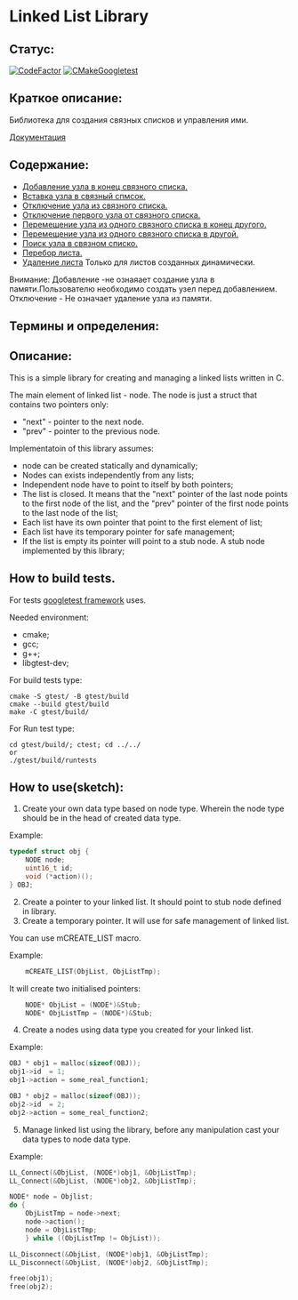 Linked List Library
============
## Статус:
[![CodeFactor](https://www.codefactor.io/repository/github/owlsurf/libll/badge)](https://www.codefactor.io/repository/github/owlsurf/libll)
[![CMakeGoogletest](https://github.com/OwlSurf/LibLL/actions/workflows/cmake.yml/badge.svg)](https://github.com/OwlSurf/LibLL/actions/workflows/cmake.yml)
## Краткое описание:

Библиотека для создания связных списков и управления ими.

[Документация](https://owlsurf.github.io/LibLL/)

## Содержание:
* [Добавление узла в конец связного списка.](https://owlsurf.github.io/LibLL/LibLL_8c.html#a8274f49f06aa1cf53309da647eb4b06f)
* [Вставка узла в связный спмсок.](https://owlsurf.github.io/LibLL/LibLL_8c.html#a0d58c85ad363abb9b05062ab5e48c1cf)
* [Отключение узла из связного списка.](https://owlsurf.github.io/LibLL/LibLL_8c.html#a4dace3d699f8e0e8eccc721ef5b64c21)
* [Отключение первого узла от связного списка.](https://owlsurf.github.io/LibLL/LibLL_8c.html#a6a39a1c6328eb13c0c6166fb13d1e43c)
* [Перемещение узла из одного связного списка в конец другого.](https://owlsurf.github.io/LibLL/LibLL_8c.html#a87970dc9c75edeeab8ac03eb63452baf)
* [Перемещение узла из одного связного списка в другой.](https://owlsurf.github.io/LibLL/LibLL_8c.html#a84a82de5aa962aa5de7c2239dff19a16)
* [Поиск узла в связном списко.](https://owlsurf.github.io/LibLL/LibLL_8c.html#ab9dbdec177ff191a766d28a90e2d9ba4)
* [Перебор листа.](https://owlsurf.github.io/LibLL/LibLL_8c.html#a22eddbec2ce1ca0eac1d7385558044e6)
* [Удаление листа](https://owlsurf.github.io/LibLL/LibLL_8c.html#a2659814c359a3f001fdc7701e5515bbb) Только для листов созданных динамически.

Внимание: 
Добавление -не ознаяает создание узла в памяти.Пользователю необходимо создать узел перед добавлением.
Отключение  - Не означает удаление узла из памяти.

## Термины и определения:

## Описание:
This is a simple library for creating and managing a linked lists written in C.

The main element of linked list - node. The node is just a struct that contains two pointers only:

- "next" - pointer to the next node.
- "prev" - pointer to the previous node.

Implementatoin of this library assumes:
- node can be created statically and dynamically;
- Nodes can exists independently from any lists; 
- Independent node have to point to itself by both pointers;
- The list is closed. It means that the "next" pointer of the last node points to the first node of the list,  and the "prev" pointer of the first node points to the last node of the list;
- Each list have its own pointer that point to the first element of list;
- Each list have its temporary pointer for safe management;
- If the list is empty its pointer will point to a stub node. A stub node implemented by this library; 
## How to build tests.
For tests [googletest framework](https://github.com/google/googletest) uses. 	

Needed environment:
- cmake;
- gcc;
- g++;
- libgtest-dev;

For build tests type:

    cmake -S gtest/ -B gtest/build 
    cmake --build gtest/build
    make -C gtest/build/

For Run test type:

    cd gtest/build/; ctest; cd ../../
    or 
    ./gtest/build/runtests

## How to use(sketch): 
1) Create your own data type based on node type. Wherein the node type should be in the head of created data type.

Example:
```C
typedef struct obj {
    NODE node;         
    uint16_t id;       
    void (*action)();
} OBJ;
```
2) Create a pointer to your linked list. It should point to stub node defined in library.
3) Create a temporary pointer. It will use for safe management of linked list.

You can use mCREATE_LIST macro.

Example: 
```C
    mCREATE_LIST(ObjList, ObjListTmp);
```
It will create two initialised pointers:
```C
   	NODE* ObjList = (NODE*)&Stub;
	NODE* ObjListTmp = (NODE*)&Stub;
```

4) Create a nodes using data type you created for your linked list.

Example: 
```C
OBJ * obj1 = malloc(sizeof(OBJ));
obj1->id  = 1;
obj1->action = some_real_function1;

OBJ * obj2 = malloc(sizeof(OBJ));
obj2->id  = 2;
obj2->action = some_real_function2;
```

5) Manage linked list using the library, before any manipulation cast your data types to node data type.

Example:
```C
LL_Connect(&ObjList, (NODE*)obj1, &ObjListTmp);
LL_Connect(&ObjList, (NODE*)obj2, &ObjListTmp);

NODE* node = Objlist;
do {
	ObjListTmp = node->next;
	node->action();
	node = ObjListTmp;
    } while ((ObjListTmp != ObjList));

LL_Disconnect(&ObjList, (NODE*)obj1, &ObjListTmp);
LL_Disconnect(&ObjList, (NODE*)obj2, &ObjListTmp);

free(obj1);
free(obj2);
```
